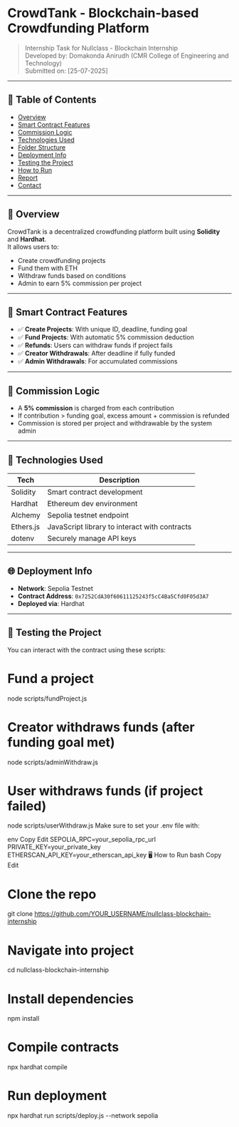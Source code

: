 #  CrowdTank - Blockchain-based Crowdfunding Platform

>  Internship Task for Nullclass - Blockchain Internship  
>  Developed by: Domakonda Anirudh (CMR College of Engineering and Technology)  
>  Submitted on: [25-07-2025]

---

## 📌 Table of Contents
- [Overview](#overview)
- [Smart Contract Features](#smart-contract-features)
- [Commission Logic](#commission-logic)
- [Technologies Used](#technologies-used)
- [Folder Structure](#folder-structure)
- [Deployment Info](#deployment-info)
- [Testing the Project](#testing-the-project)
- [How to Run](#how-to-run)
- [Report](#report)
- [Contact](#contact)

---

## 🧩 Overview

CrowdTank is a decentralized crowdfunding platform built using **Solidity** and **Hardhat**.  
It allows users to:
- Create crowdfunding projects
- Fund them with ETH
- Withdraw funds based on conditions
- Admin to earn 5% commission per project

---

## 🔐 Smart Contract Features

- ✅ **Create Projects**: With unique ID, deadline, funding goal
- ✅ **Fund Projects**: With automatic 5% commission deduction
- ✅ **Refunds**: Users can withdraw funds if project fails
- ✅ **Creator Withdrawals**: After deadline if fully funded
- ✅ **Admin Withdrawals**: For accumulated commissions

---

## 💸 Commission Logic

- A **5% commission** is charged from each contribution
- If contribution > funding goal, excess amount + commission is refunded
- Commission is stored per project and withdrawable by the system admin

---

## 🧰 Technologies Used

| Tech | Description |
|------|-------------|
| Solidity | Smart contract development |
| Hardhat | Ethereum dev environment |
| Alchemy | Sepolia testnet endpoint |
| Ethers.js | JavaScript library to interact with contracts |
| dotenv | Securely manage API keys |

---
## 🌐 Deployment Info

- **Network**: Sepolia Testnet  
- **Contract Address**: `0x7252CdA30f60611125243f5cC4Ba5Cfd0F05d3A7`  
- **Deployed via**: Hardhat

---

## 🧪 Testing the Project

You can interact with the contract using these scripts:

# Fund a project
node scripts/fundProject.js

# Creator withdraws funds (after funding goal met)
node scripts/adminWithdraw.js

# User withdraws funds (if project failed)
node scripts/userWithdraw.js
Make sure to set your .env file with:

env
Copy
Edit
SEPOLIA_RPC=your_sepolia_rpc_url
PRIVATE_KEY=your_private_key
ETHERSCAN_API_KEY=your_etherscan_api_key
🖥️ How to Run
bash
Copy
Edit

# Clone the repo
git clone https://github.com/YOUR_USERNAME/nullclass-blockchain-internship

# Navigate into project
cd nullclass-blockchain-internship

# Install dependencies
npm install

# Compile contracts
npx hardhat compile

# Run deployment
npx hardhat run scripts/deploy.js --network sepolia

